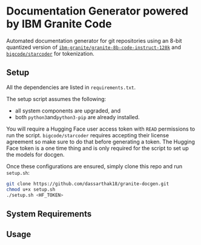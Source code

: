 # Documentation Generator powered by IBM Granite Code

Automated documentation generator for git repositories using an 8-bit quantized version of [``ibm-granite/granite-8b-code-instruct-128k``](https://huggingface.co/ibm-granite/granite-8b-code-instruct-128k) and [``bigcode/starcoder``](https://huggingface.co/bigcode/starcoder) for tokenization.

## Setup

All the dependencies are listed in ``requirements.txt``.

The setup script assumes the following:
* all system components are upgraded, and
* both ``python3``and``python3-pip`` are already installed.

You will require a Hugging Face user access token with ``READ`` permissions to run the script. ``bigcode/starcoder`` requires accepting their license agreement so make sure to do that before generating a token. The Hugging Face token is a one time thing and is only required for the script to set up the models for docgen.

Once these configurations are ensured, simply clone this repo and run ``setup.sh``:

```bash
git clone https://github.com/dassarthak18/granite-docgen.git
chmod u+x setup.sh
./setup.sh <HF_TOKEN>
```
## System Requirements

## Usage
